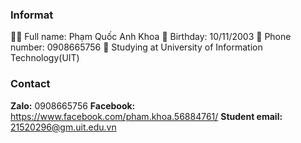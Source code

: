 ### Informat

💁‍♂️ Full name: Phạm Quốc Anh Khoa
🍰 Birthday: 10/11/2003
📲 Phone number: 0908665756
🏫 Studying at University of Information Technology(UIT)

### Contact
**Zalo:** 0908665756
**Facebook:** https://www.facebook.com/pham.khoa.56884761/
**Student email:** 21520296@gm.uit.edu.vn

